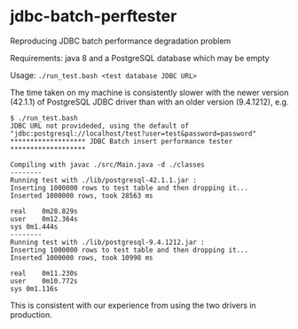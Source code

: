 # jdbc-batch-perftester
Reproducing JDBC batch performance degradation problem

Requirements: java 8 and a PostgreSQL database which may be empty

Usage: `./run_test.bash <test database JDBC URL>`

The time taken on my machine is consistently slower with the newer version 
(42.1.1) of PostgreSQL JDBC driver than with an older version (9.4.1212), e.g.

```
$ ./run_test.bash 
JDBC URL not provideded, using the default of "jdbc:postgresql://localhost/test?user=test&password=password"
******************* JDBC Batch insert performance tester *******************

Compiling with javac ./src/Main.java -d ./classes
--------
Running test with ./lib/postgresql-42.1.1.jar :
Inserting 1000000 rows to test table and then dropping it...
Inserted 1000000 rows, took 28563 ms

real	0m28.829s
user	0m12.364s
sys	0m1.444s
--------
Running test with ./lib/postgresql-9.4.1212.jar :
Inserting 1000000 rows to test table and then dropping it...
Inserted 1000000 rows, took 10998 ms

real	0m11.230s
user	0m10.772s
sys	0m1.116s

```

This is consistent with our experience from using the two drivers in production.
